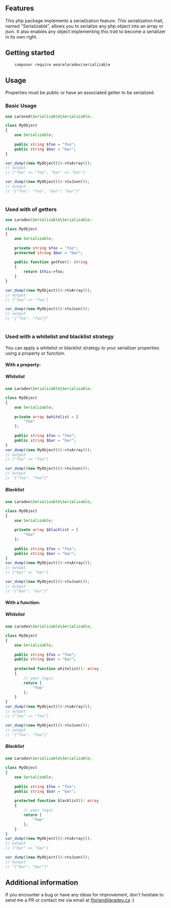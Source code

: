 ## Features

This php package implements a serialization feature. This serialization trait, 
named "Serializable", allows you to serialize any php object into an array or json. 
It also enables any object implementing this trait to become a serializer in its own right.

## Getting started

```bash
    composer require wearelaradev/serializable
```

## Usage

Properties must be public or have an associated getter to be serialized.

### Basic Usage
```php
use Laraved\Serializable\Serializable;

class MyObject 
{
    use Serializable;
    
    public string $foo = "foo";
    public string $bar = "bar";
}

var_dump((new MyObject())->toArray());
// output
// ["foo" => "foo", "bar" => "bar"]

var_dump((new MyObject())->toJson());
// output
// "{"foo": "foo", "bar": "bar"}"
```
#

### Used with of getters
```php
use Laradev\Serializable\Serializable;

class MyObject 
{
    use Serializable;
    
    private string $foo = "foo";
    protected string $bar = "bar";
    
    public function getFoo(): string 
    {
        return $this->foo;
    }
}

var_dump((new MyObject())->toArray());
// output
// ["foo" => "foo"]

var_dump((new MyObject())->toJson());
// output
// "{"foo": "foo"}"
```

#

### Used with a whitelist and blacklist strategy
You can apply a whitelist or blacklist strategy to your serializer properties using a property or function.

#### With a property:

##### Whitelist 
```php
use Laradev\Serializable\Serializable;

class MyObject 
{
    use Serializable;
    
    private array $whitelist = [
        "foo"
    ];
    
    public string $foo = "foo";
    public string $bar = "bar";
}
var_dump((new MyObject())->toArray());
// output
// ["foo" => "foo"]

var_dump((new MyObject())->toJson());
// output
// "{"foo": "foo"}"
```

##### Blacklist
```php
use Laradev\Serializable\Serializable;

class MyObject 
{
    use Serializable;
    
    private array $blacklist = [
        "foo"
    ];
    
    public string $foo = "foo";
    public string $bar = "bar";
}
var_dump((new MyObject())->toArray());
// output
// ["bar" => "bar"]

var_dump((new MyObject())->toJson());
// output
// "{"bar": "bar"}"
```

#### With a function:

##### Whitelist
```php
use Laradev\Serializable\Serializable;

class MyObject 
{
    use Serializable;
    
    public string $foo = "foo";
    public string $bar = "bar";
    
    protected function whitelist(): array 
    {
        // your logic
        return [
            "foo"
        ];
    }
}
var_dump((new MyObject())->toArray());
// output
// ["foo" => "foo"]

var_dump((new MyObject())->toJson());
// output
// "{"foo": "foo"}"
```

##### Blacklist
```php
use Laradev\Serializable\Serializable;

class MyObject 
{
    use Serializable;
    
    public string $foo = "foo";
    public string $bar = "bar";
    
    protected function blacklist(): array 
    {
        // your logic
        return [
            "foo"
        ];
    }
}
var_dump((new MyObject())->toArray());
// output
// ["bar" => "bar"]

var_dump((new MyObject())->toJson());
// output
// "{"bar": "bar"}"
```

## Additional information

If you encounter a bug or have any ideas for improvement, don't hesitate to send me a PR 
or contact me via email at florian@laradev.ca :)
